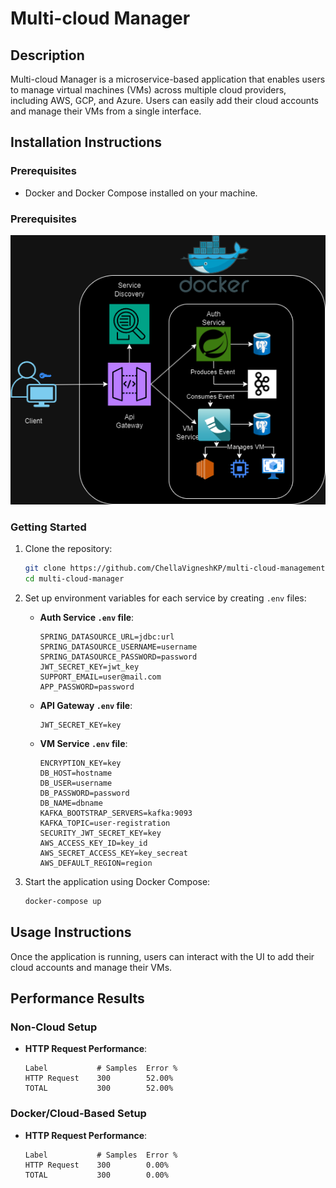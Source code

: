 # Multi-cloud Manager

## Description
Multi-cloud Manager is a microservice-based application that enables users to manage virtual machines (VMs) across multiple cloud providers, including AWS, GCP, and Azure. Users can easily add their cloud accounts and manage their VMs from a single interface.

## Installation Instructions

### Prerequisites
- Docker and Docker Compose installed on your machine.

### Prerequisites
![architecture](Archi2.png)

### Getting Started
1. Clone the repository:
   ```bash
   git clone https://github.com/ChellaVigneshKP/multi-cloud-management.git
   cd multi-cloud-manager
   ```

2. Set up environment variables for each service by creating `.env` files:
   - **Auth Service `.env` file**:
     ```
     SPRING_DATASOURCE_URL=jdbc:url
     SPRING_DATASOURCE_USERNAME=username
     SPRING_DATASOURCE_PASSWORD=password
     JWT_SECRET_KEY=jwt_key
     SUPPORT_EMAIL=user@mail.com
     APP_PASSWORD=password
     ```

   - **API Gateway `.env` file**:
     ```
     JWT_SECRET_KEY=key
     ```

   - **VM Service `.env` file**:
     ```
     ENCRYPTION_KEY=key
     DB_HOST=hostname
     DB_USER=username
     DB_PASSWORD=password
     DB_NAME=dbname
     KAFKA_BOOTSTRAP_SERVERS=kafka:9093
     KAFKA_TOPIC=user-registration
     SECURITY_JWT_SECRET_KEY=key
     AWS_ACCESS_KEY_ID=key_id
     AWS_SECRET_ACCESS_KEY=key_secreat
     AWS_DEFAULT_REGION=region
     ```

3. Start the application using Docker Compose:
   ```bash
   docker-compose up
   ```

## Usage Instructions
Once the application is running, users can interact with the UI to add their cloud accounts and manage their VMs.

## Performance Results

### Non-Cloud Setup
- **HTTP Request Performance**:
  ```
  Label           # Samples  Error %
  HTTP Request    300        52.00%
  TOTAL           300        52.00%
  ```

### Docker/Cloud-Based Setup
- **HTTP Request Performance**:
  ```
  Label           # Samples  Error %
  HTTP Request    300        0.00%
  TOTAL           300        0.00%
  ```
